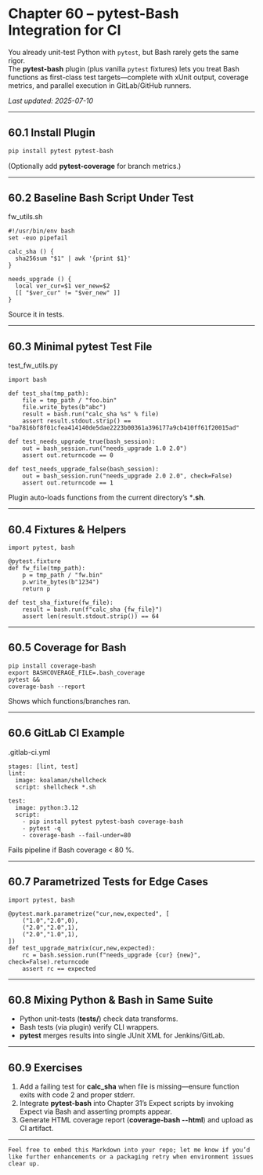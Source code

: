 

# Chapter 60 – pytest-Bash Integration for CI

You already unit-test Python with `pytest`, but Bash rarely gets the same rigor.  
The **pytest-bash** plugin (plus vanilla `pytest` fixtures) lets you treat Bash
functions as first-class test targets—complete with xUnit output, coverage
metrics, and parallel execution in GitLab/GitHub runners.

_Last updated: 2025-07-10_

---

## 60.1  Install Plugin

```bash
pip install pytest pytest-bash
```

(Optionally add **pytest-coverage** for branch metrics.)

---

## **60.2**  **Baseline Bash Script Under Test**

fw_utils.sh

```
#!/usr/bin/env bash
set -euo pipefail

calc_sha () {
  sha256sum "$1" | awk '{print $1}'
}

needs_upgrade () {
  local ver_cur=$1 ver_new=$2
  [[ "$ver_cur" != "$ver_new" ]]
}
```

Source it in tests.

---

## **60.3**  **Minimal pytest Test File**

test_fw_utils.py

```
import bash

def test_sha(tmp_path):
    file = tmp_path / "foo.bin"
    file.write_bytes(b"abc")
    result = bash.run("calc_sha %s" % file)
    assert result.stdout.strip() == "ba7816bf8f01cfea414140de5dae2223b00361a396177a9cb410ff61f20015ad"

def test_needs_upgrade_true(bash_session):
    out = bash_session.run("needs_upgrade 1.0 2.0")
    assert out.returncode == 0

def test_needs_upgrade_false(bash_session):
    out = bash_session.run("needs_upgrade 2.0 2.0", check=False)
    assert out.returncode == 1
```

Plugin auto-loads functions from the current directory’s ***.sh**.

---

## **60.4**  **Fixtures & Helpers**

```
import pytest, bash

@pytest.fixture
def fw_file(tmp_path):
    p = tmp_path / "fw.bin"
    p.write_bytes(b"1234")
    return p

def test_sha_fixture(fw_file):
    result = bash.run(f"calc_sha {fw_file}")
    assert len(result.stdout.strip()) == 64
```

---

## **60.5**  **Coverage for Bash**

```
pip install coverage-bash
export BASHCOVERAGE_FILE=.bash_coverage
pytest &&
coverage-bash --report
```

Shows which functions/branches ran.

---

## **60.6**  **GitLab CI Example**

.gitlab-ci.yml

```
stages: [lint, test]
lint:
  image: koalaman/shellcheck
  script: shellcheck *.sh

test:
  image: python:3.12
  script:
    - pip install pytest pytest-bash coverage-bash
    - pytest -q
    - coverage-bash --fail-under=80
```

Fails pipeline if Bash coverage < 80 %.

---

## **60.7**  **Parametrized Tests for Edge Cases**

```
import pytest, bash

@pytest.mark.parametrize("cur,new,expected", [
    ("1.0","2.0",0),
    ("2.0","2.0",1),
    ("2.0","1.0",1),
])
def test_upgrade_matrix(cur,new,expected):
    rc = bash.session.run(f"needs_upgrade {cur} {new}", check=False).returncode
    assert rc == expected
```

---

## **60.8**  **Mixing Python & Bash in Same Suite**

* Python unit-tests (**tests/**) check data transforms.
* Bash tests (via plugin) verify CLI wrappers.
* **pytest** merges results into single JUnit XML for Jenkins/GitLab.

---

## **60.9**  **Exercises**

1. Add a failing test for **calc_sha** when file is missing—ensure function exits with code 2 and proper stderr.
2. Integrate **pytest-bash** into Chapter 31’s Expect scripts by invoking Expect via Bash and asserting prompts appear.
3. Generate HTML coverage report (**coverage-bash --html**) and upload as CI artifact.

---

```
Feel free to embed this Markdown into your repo; let me know if you’d like further enhancements or a packaging retry when environment issues clear up.
```
